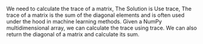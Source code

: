 We need to calculate the trace of a matrix, The Solution is Use trace, The trace of a matrix is the sum of the diagonal elements and is often used under the hood in machine learning methods. Given a NumPy multidimensional array, we can calculate the trace using trace. We
can also return the diagonal of a matrix and calculate its sum.
